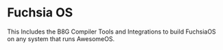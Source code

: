 # Fuchsia OS
This Includes the B8G Compiler Tools and Integrations to build FuchsiaOS on any system that runs AwesomeOS.
